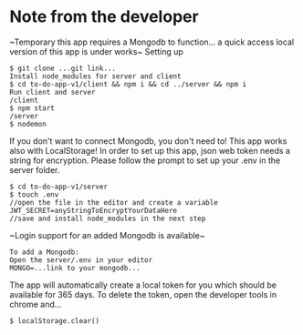 # Note from the developer
~Temporary this app requires a Mongodb to function... a quick access local version of this app is under works~
Setting up

    $ git clone ...git link...
    Install node_modules for server and client
    $ cd to-do-app-v1/client && npm i && cd ../server && npm i
    Run client and server
    /client
    $ npm start
    /server
    $ nodemon

If you don't want to connect Mongodb, you don't need to! This app works also with LocalStorage!
In order to set up this app, json web token needs a string for encryption.
Please follow the prompt to set up your .env in the server folder.

    $ cd to-do-app-v1/server
    $ touch .env 
    //open the file in the editor and create a variable
    JWT_SECRET=anyStringToEncryptYourDataHere
    //save and install node_modules in the next step

~Login support for an added Mongodb is available~

    To add a Mongodb:
    Open the server/.env in your editor
    MONGO=...link to your mongodb...
    
The app will automatically create a local token for you which should be available for 365 days.
To delete the token, open the developer tools in chrome and...

    $ localStorage.clear()

